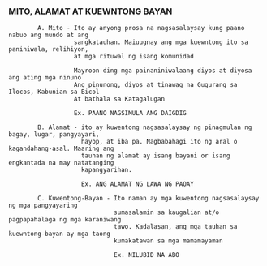 ### MITO, ALAMAT AT KUEWNTONG BAYAN
            A. Mito - Ito ay anyong prosa na nagsasalaysay kung paano nabuo ang mundo at ang 
                      sangkatauhan. Maiuugnay ang mga kuewntong ito sa paniniwala, relihiyon, 
                      at mga rituwal ng isang komunidad

                      Mayroon ding mga painaniniwalaang diyos at diyosa ang ating mga ninuno
                      Ang pinunong, diyos at tinawag na Gugurang sa Ilocos, Kabunian sa Bicol
                      At bathala sa Katagalugan

                      Ex. PAANO NAGSIMULA ANG DAIGDIG 

            B. Alamat - ito ay kuwentong nagsasalaysay ng pinagmulan ng bagay, lugar, pangyayari,
                        hayop, at iba pa. Nagbabahagi ito ng aral o kagandahang-asal. Maaring ang
                        tauhan ng alamat ay isang bayani or isang engkantada na may natatanging
                        kapangyarihan.

                        Ex. ANG ALAMAT NG LAWA NG PAOAY

            C. Kuwentong-Bayan - Ito naman ay mga kuwentong nagsasalaysay ng mga pangyayaring
                                 sumasalamin sa kaugalian at/o pagpapahalaga ng mga karaniwang
                                 tawo. Kadalasan, ang mga tauhan sa kuewntong-bayan ay mga taong
                                 kumakatawan sa mga mamamayaman

                                 Ex. NILUBID NA ABO
